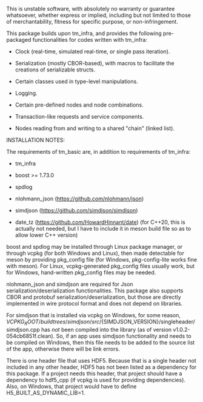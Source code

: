 This is unstable software, with absolutely no warranty or guarantee whatsoever, whether express or implied, including but not limited to those of merchantability, fitness for specific purpose, or non-infringement.

This package builds upon tm_infra, and provides the following pre-packaged functionalities for codes written with tm_infra:

* Clock (real-time, simulated real-time, or single pass iteration).

* Serialization (mostly CBOR-based), with macros to facilitate the creations of serializable structs.

* Certain classes used in type-level manipulations.

* Logging.

* Certain pre-defined nodes and node combinations.

* Transaction-like requests and service components.

* Nodes reading from and writing to a shared "chain" (linked list).

INSTALLATION NOTES:

The requirements of tm_basic are, in addition to requirements of tm_infra:

* tm_infra

* boost >= 1.73.0

* spdlog
 
* nlohmann_json (https://github.com/nlohmann/json)

* simdjson (https://github.com/simdjson/simdjson)

* date_tz (https://github.com/HowardHinnant/date) (for C++20, this is actually not needed, but I have to include it in meson build file so as to allow lower C++ version)

boost and spdlog may be installed through Linux package manager, or through vcpkg (for both Windows and Linux), then made detectable for meson by providing pkg_config file (for Windows, pkg-config-lite works fine with meson). For Linux, vcpkg-generated pkg_config files usually work, but for Windows, hand-written pkg_config files may be needed.

nlohmann_json and simdjson are required for Json serialization/deserialization functionalities. This package also supports CBOR and protobuf serialization/deserialization, but those are directly implemented in wire protocol format and does not depend on libraries.

For simdjson that is installed via vcpkg on Windows, for some reason, ${VCPKG_ROOT}/buildtrees/simdjson/src/${SIMDJSON_VERSION}/singleheader/simdjson.cpp has *not* been compiled into the library (as of version v1.0.2-054cb6851f.clean). So, if an app uses simdjson functionality and needs to be compiled on Windows, then this file needs to be added to the source list of the app, otherwise there will be link errors.

There is one header file that uses HDF5. Because that is a single header not included in any other header, HDF5 has not been listed as a dependency for this package. If a project needs this header, that project should have a dependency to hdf5_cpp (if vcpkg is used for providing dependencies). Also, on Windows, that project would have to define H5_BUILT_AS_DYNAMIC_LIB=1.
